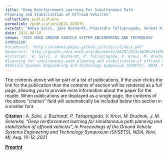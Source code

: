 ```yaml
---
title: "Deep Reinforcement Learning For Simultaneous Path
Planning and Stabilization of Offroad Vehicles"
collection: publications
permalink: /publication/2021_GVSETS
excerpt: 'Ameya Salvi, Jake Buzhardt, Phanindra Tallapragada, Venkat Krovi, Mark Brudnak, Jonathon M. Smereka'
date: 2021-08-10
venue: '2021 NDIA GROUND VEHICLE SYSTEM ENGINEERING AND TECHNOLOGY
SYMPOSIUM'
#slidesurl: 'http://academicpages.github.io/files/slides1.pdf'
#paperurl: 'http://gvsets.ndia-mich.org/documents/AAIR/2021/AAIR%20140PM%20Deep%20Reinforcement%20Learning%20for%20Simultaneous%20Path%20Planning%20and%20Stabilization%20of%20Offroad%20Vehicles.pdf'
#citation: 'A. Salvi, J. Buzhardt, P. Tallapragada, V. Krovi, M. Brudnak, J. M. Smereka, “Deep reinforcement
#learning for simultaneous path planning and stabilization of offroad vehicles”, In Proceedings of the Ground
#Vehicle Systems Engineering and Technology Symposium (GVSETS), NDIA, Novi, MI, Aug. 10-12, 2021'
---
```


The contents above will be part of a list of publications, if the user clicks the link for the publication than the contents of section will be rendered as a full page, allowing you to provide more information about the paper for the reader. When publications are displayed as a single page, the contents of the above "citation" field will automatically be included below this section in a smaller font.

**Citation** : *A. Salvi, J. Buzhardt, P. Tallapragada, V. Krovi, M. Brudnak, J. M. Smereka, “Deep reinforcement learning for simultaneous path planning and stabilization of offroad vehicles”, In Proceedings of the Ground Vehicle Systems Engineering and Technology Symposium (GVSETS), NDIA, Novi, MI, Aug. 10-12, 2021*

[**Preprint**](http://gvsets.ndia-mich.org/documents/AAIR/2021/AAIR%20140PM%20Deep%20Reinforcement%20Learning%20for%20Simultaneous%20Path%20Planning%20and%20Stabilization%20of%20Offroad%20Vehicles.pdf) 
